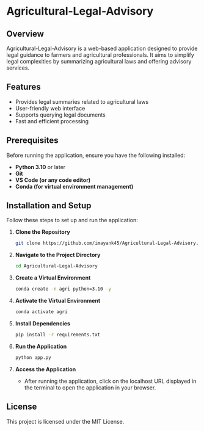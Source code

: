 # Agricultural-Legal-Advisory

## Overview
Agricultural-Legal-Advisory is a web-based application designed to provide legal guidance to farmers and agricultural professionals. It aims to simplify legal complexities by summarizing agricultural laws and offering advisory services.

## Features
- Provides legal summaries related to agricultural laws
- User-friendly web interface
- Supports querying legal documents 
- Fast and efficient processing

## Prerequisites
Before running the application, ensure you have the following installed:
- **Python 3.10** or later
- **Git**
- **VS Code (or any code editor)**
- **Conda (for virtual environment management)**

## Installation and Setup
Follow these steps to set up and run the application:

1. **Clone the Repository**
   ```bash
   git clone https://github.com/imayank45/Agricultural-Legal-Advisory.git
   ```

2. **Navigate to the Project Directory**
   ```bash
   cd Agricultural-Legal-Advisory
   ```

3. **Create a Virtual Environment**
   ```bash
   conda create -n agri python=3.10 -y
   ```

4. **Activate the Virtual Environment**
   ```bash
   conda activate agri
   ```

5. **Install Dependencies**
   ```bash
   pip install -r requirements.txt
   ```

6. **Run the Application**
   ```bash
   python app.py
   ```

7. **Access the Application**
   - After running the application, click on the localhost URL displayed in the terminal to open the application in your browser.



## License
This project is licensed under the MIT License.

